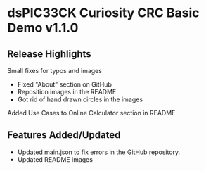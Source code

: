 # dsPIC33CK Curiosity CRC Basic Demo v1.1.0

## Release Highlights

Small fixes for typos and images
- Fixed "About" section on GitHub
- Reposition images in the README
- Got rid of hand drawn circles in the images

Added Use Cases to Online Calculator section in README

## Features Added/Updated
- Updated main.json to fix errors in the GitHub repository.
- Updated README images 
